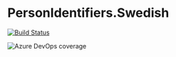 # PersonIdentifiers.Swedish

[![Build Status](https://dev.azure.com/nwendel/PersonalIdentifiers.Swedish/_apis/build/status/PersonIdentifiers.Swedish?branchName=equals-hashcode)](https://dev.azure.com/nwendel/PersonalIdentifiers.Swedish/_build/latest?definitionId=1&branchName=main)

![Azure DevOps coverage](https://img.shields.io/azure-devops/coverage/nwendel/PersonalIdentifiers.Swedish/1)
